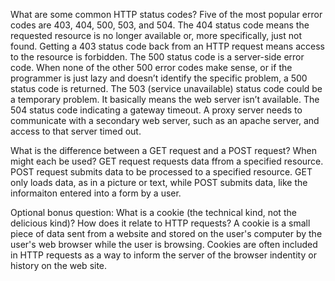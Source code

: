 What are some common HTTP status codes?
Five of the most popular error codes are 403, 404, 500, 503, and 504.
The 404 status code means the requested resource is no longer available or, more specifically, just not found. 
Getting a 403 status code back from an HTTP request means access to the resource is forbidden.
The 500 status code is a server-side error code. When none of the other 500 error codes make sense, or if the programmer is just lazy and doesn’t identify the specific problem, a 500 status code is returned. 
The 503 (service unavailable) status code could be a temporary problem. It basically means the web server isn’t available. 
The 504 status code indicating a gateway timeout. A proxy server needs to communicate with a secondary web server, such as an apache server, and access to that server timed out. 

What is the difference between a GET request and a POST request? When might each be used?
GET request requests data ffrom a specified resource.
POST request submits data to be processed to a specified resource. GET only loads data, as in a picture or text, while POST submits data, like the informaiton entered into a form by a user.

Optional bonus question: What is a cookie (the technical kind, not the delicious kind)? How does it relate to HTTP requests?
A cookie is a small piece of data sent from a website and stored on the user's computer by the user's web browser while the user is browsing. Cookies are often included in HTTP requests as a way to inform the server of the browser indentity or history on the web site.